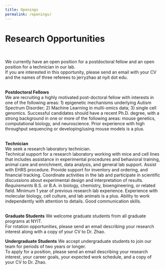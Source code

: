 ```yaml
---
title: Openings
permalink: /openings/
---
```

# Research Opportunities<br>
 <br>
  
We currently have an open position for a postdoctoral fellow and an open position for a technician in our lab.<br>
If you are interested in this opportunity, please send an email with your CV and the names of three referees to jerryzhao at nyit dot edu.<br>
 <br>
 
**Postdoctoral Fellows**<br>
We are recruiting a highly motivated post-doctoral fellow with interests in one of the following areas: 1) epigenetic mechanisms underlying Autism Spectrum Disorder; 2) Machine Learning in multi-omics data; 3) single cell genomics. Successful candidates should have a recent Ph.D. degree, with a strong background in one or more of the following areas: mouse genetics, computational biology, and neuroscience. Prior experience with high throughput sequencing or developing/using mouse models is a plus.<br>
 <br>
 
**Technician**<br>
We seek a research laboratory technician.<br>
Technical support for a research laboratory working with mice and cell lines that includes assistance in experimental procedures and behavioral training, animal care and enrichment, data analysis, and general lab support. Assist with EHRS procedure. Provide support for inventory and ordering, and financial tracking. Coordinate activities in the lab and participate in scientific discussions about experimental design and interpretation of results.<br>
*Requirements*
B.S. or B.A. in biology, chemistry, bioengineering, or related field. Minimum 1 year of previous research lab experience. Experience with molecular biology, cell culture, and lab animals is a plus. Ability to work independently with attention to details. Good communication skills.<br>
 <br>
 
**Graduate Students**
We welcome graduate students from all graduate programs at NYIT.<br>
For rotation opportunities, please send an email describing your research interest along with a copy of your CV to Dr. Zhao.<br>

**Undergraduate Students**
We accept undergraduate students to join our team for periods of two years or longer.<br>
To apply for a position, please send an email describing your research interest, your career goals, your expected work schedule, and a copy of your CV to Dr. Zhao.
